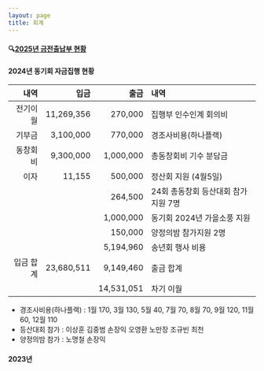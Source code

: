 ```yaml
---
layout: page
title: 회계
---
```


#### 🔍[2025년 금전출납부 현황](https://docs.google.com/spreadsheets/d/16uqnkeZzVsdJfpsHRaRB6wQkaYfKLGujTCBZX4vVL-Y/edit?usp=sharing)


#### 2024년 동기회 자금집행 현황

| 내역 | 입금 | 출금 | 내역 |
| ----: | ----: | -------: | :---- |
| 전기이월 |  11,269,356 |   270,000  | 집행부 인수인계 회의비 |
| 기부금  |   3,100,000  |    770,000 | 경조사비용(하나플랙) |
| 동창회비 |   9,300,000 | 1,000,000  | 총동창회비 기수 분담금 |
| 이자   |       11,155 | 500,000    | 정산회 지원 (4월5일) |
|      |               | 264,500    | 24회 총동창회 등산대회 참가지원 7명 |
|      |               | 1,000,000  | 동기회 2024년 가을소풍 지원 |
|      |               | 150,000    | 양정의밤 참가지원 2명 |
|      |               | 5,194,960  | 송년회 행사 비용 |
| 입금 합계 | 23,680,511 | 9,149,460  | 출금 합계 |
|      |          |     14,531,051  | 차기 이월 |

- 경조사비용(하나플랙) : 1월 170, 3월 130, 5월 40, 7월 70, 8월 70, 9월 120, 11월 60, 12월 110 
- 등산대회 참가 : 이상훈 김중범 손장익 오영환 노만장 조규빈 최천
- 양정의밤 참가 : 노명철 손장익

#### 2023년
